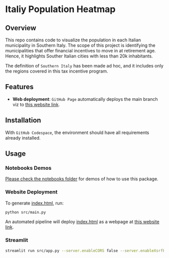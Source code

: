 # Italiy Population Heatmap

## Overview
This repo contains code to visualize the population in each Italian municipality in Southern Italy. The scope of this project is identifying the municipalities that offer financial incentives to move in at retirement age. Hence, it highlights Souther Italian cities with less than 20k inhabitants.

The definition of `Southern Italy` has been made ad hoc, and it includes only the regions covered in this tax incentive program.

## Features

- **Web deployment**: `GitHub Page` automatically deploys the main branch viz to [this website link](https://thegitofdaniel.github.io/italy_population_heatmap/).

## Installation

With `GitHub Codespace`, the environment should have all requirements already installed.

## Usage
### Notebooks Demos
[Please check the notebooks folder](notebooks/) for demos of how to use this package.

### Website Deployment
To generate [index.html](index.html), run:
```bash
python src/main.py
```
An automated pipeline will deploy [index.html](index.html) as a webpage at [this website link](https://thegitofdaniel.github.io/italy_population_heatmap/).

### Streamlit
```bash
streamlit run src/app.py --server.enableCORS false --server.enableXsrfProtection false
```
